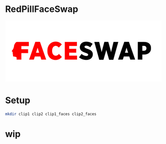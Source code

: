 # RedPillFaceSwap

![](https://raw.githubusercontent.com/RedPillGroup/RedPillFaceSwap/master/assets/redpillfaceswap.png)

# Setup

```bash
mkdir clip1 clip2 clip1_faces clip2_faces
```

# wip
